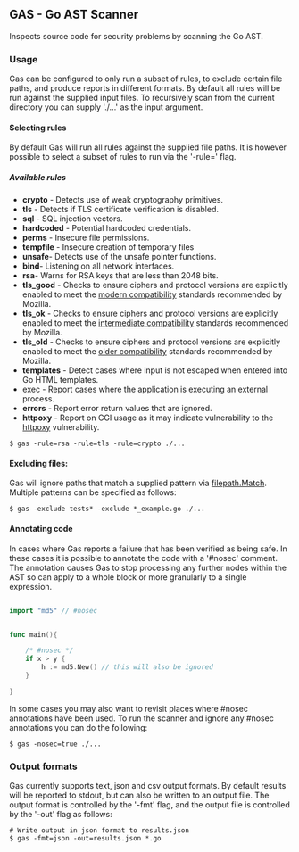 ## GAS - Go AST Scanner

Inspects source code for security problems by scanning the Go AST.

### Usage

Gas can be configured to only run a subset of rules, to exclude certain file
paths, and produce reports in different formats. By default all rules will be
run against the supplied input files. To recursively scan from the current
directory you can supply './...' as the input argument.

#### Selecting rules

By default Gas will run all rules against the supplied file paths. It is however possible to select a subset of rules to run via the '-rule=' flag.

##### Available rules

- __crypto__ - Detects use of weak cryptography primitives.
- __tls__ - Detects if TLS certificate verification is disabled.
- __sql__ - SQL injection vectors.
- __hardcoded__ - Potential hardcoded credentials.
- __perms__ - Insecure file permissions.
- __tempfile__ - Insecure creation of temporary files
- __unsafe__- Detects use of the unsafe pointer functions.
- __bind__- Listening on all network interfaces.
- __rsa__- Warns for RSA keys that are less than 2048 bits.
- __tls_good__ - Checks to ensure ciphers and protocol versions are
explicitly enabled to meet the [modern compatibility](https://wiki.mozilla.org/Security/Server_Side_TLS#Modern_compatibility) standards recommended by Mozilla.
- __tls_ok__ - Checks to ensure ciphers and protocol versions are
explicitly enabled to meet the [intermediate compatibility]( https://wiki.mozilla.org/Security/Server_Side_TLS#Intermediate_compatibility_.28default.29) standards recommended by Mozilla.
- __tls_old__ - Checks to ensure ciphers and protocol versions are
explicitly enabled to meet the [older compatibility](https://wiki.mozilla.org/Security/Server_Side_TLS#Old_compatibility_.28default.29) standards recommended by Mozilla.
- __templates__ - Detect cases where input is not escaped when entered into Go HTML templates.
- exec - Report cases where the application is executing an external process.
- __errors__ - Report error return values that are ignored.
- __httpoxy__ - Report on CGI usage as it may indicate vulnerability to the [httpoxy](https://httpoxy.org/) vulnerability.



```
$ gas -rule=rsa -rule=tls -rule=crypto ./...
```

#### Excluding files:

Gas will ignore paths that match a supplied pattern via
[filepath.Match](https://golang.org/pkg/path/filepath/#Match).
Multiple patterns can be specified as follows:

```
$ gas -exclude tests* -exclude *_example.go ./...
```

#### Annotating code

In cases where Gas reports a failure that has been verified as being safe.
In these cases it is possible to annotate the code with a '#nosec' comment.
The annotation causes Gas to stop processing any further nodes within the
AST so can apply to a whole block or more granularly to a single expression.

```go

import "md5" // #nosec


func main(){

    /* #nosec */
    if x > y {
        h := md5.New() // this will also be ignored
    }

}

```

In some cases you may also want to revisit places where #nosec annotations
have been used. To run the scanner and ignore any #nosec annotations you
can do the following:

```
$ gas -nosec=true ./...
```

### Output formats

Gas currently supports text, json and csv output formats. By default
results will be reported to stdout, but can also be written to an output
file. The output format is controlled by the '-fmt' flag, and the output file is controlled by the '-out' flag as follows:

```
# Write output in json format to results.json
$ gas -fmt=json -out=results.json *.go
```
